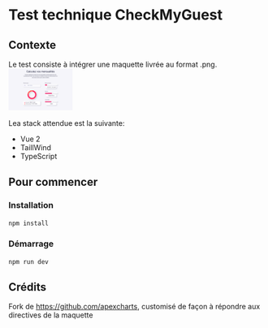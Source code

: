 # Test technique CheckMyGuest

## Contexte

Le test consiste à intégrer une maquette livrée au format .png.
<img alt="Template_test_first_section.png" src="public%2FTemplate_test_first_section.png" width="25%"/>

Lea stack attendue est la suivante:
- Vue 2
- TaillWind
- TypeScript

## Pour commencer

### Installation

```npm install```

### Démarrage 

```npm run dev```

## Crédits 

Fork de https://github.com/apexcharts, customisé de façon à répondre aux directives de la maquette 